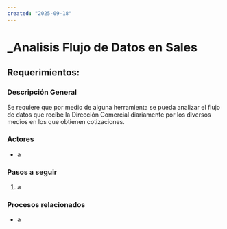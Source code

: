 ```yaml
---
created: "2025-09-18"
---
```

# _Analisis Flujo de Datos en Sales
## Requerimientos:
### Descripción General
Se requiere que por medio de alguna herramienta se pueda analizar el flujo de datos que recibe la Dirección Comercial diariamente por los diversos medios en los que obtienen cotizaciones.

### Actores
- a

### Pasos a seguir
1. a

### Procesos relacionados 
- a